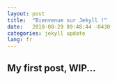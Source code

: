 ```yaml
---
layout: post
title:  "Bienvenue sur Jekyll !"
date:   2018-08-29 09:48:44 -0430
categories: jekyll update
lang: fr
---
```

## My first post, WIP...
